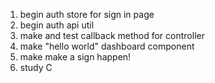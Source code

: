 1. begin auth store for sign in page
2. begin auth api util
2. make and test callback method for controller
3. make "hello world" dashboard component
4. make make a sign happen!
5. study C
